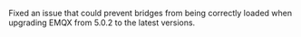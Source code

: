 Fixed an issue that could prevent bridges from being correctly loaded when upgrading EMQX from 5.0.2 to the latest versions.
